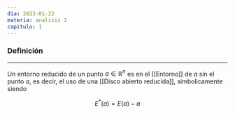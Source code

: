 ```yaml
---
dia: 2023-01-22
materia: analisis 2
capitulo: 1
---
```

### Definición
---
Un entorno reducido de un punto $a \in \mathbb{R}^n$ es en el [[Entorno]] de $a$ sin el punto $a$, es decir, el uso de una [[Disco abierto reducida]], simbolicamente siendo

$$ E^*(a) = E(a) - {a} $$